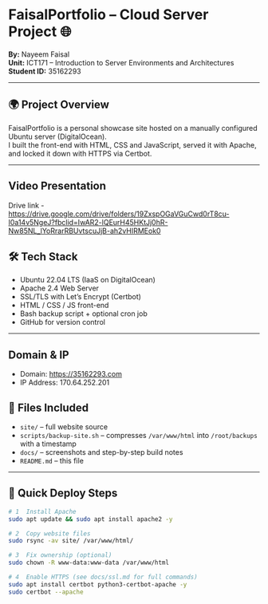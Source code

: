 # FaisalPortfolio – Cloud Server Project 🌐

**By:** Nayeem Faisal  
**Unit:** ICT171 – Introduction to Server Environments and Architectures  
**Student ID:** 35162293  

---

## 🌍 Project Overview
FaisalPortfolio is a personal showcase site hosted on a manually configured Ubuntu server (DigitalOcean).  
I built the front-end with HTML, CSS and JavaScript, served it with Apache, and locked it down with HTTPS via Certbot.

---


## Video Presentation 
Drive link - https://drive.google.com/drive/folders/19ZxspOGaVGuCwd0rT8cu-I0a14v5NgeJ?fbclid=IwAR2-lQEurH45HKtJj0hR-Nw85NL_lYoRrarRBUvtscuJjB-ah2vHIRMEok0

## 🛠 Tech Stack
- Ubuntu 22.04 LTS (IaaS on DigitalOcean)  
- Apache 2.4 Web Server  
- SSL/TLS with Let’s Encrypt (Certbot)  
- HTML / CSS / JS front-end  
- Bash backup script + optional cron job  
- GitHub for version control  

---
## Domain & IP

- Domain: https://35162293.com  
- IP Address: 170.64.252.201
## 📁 Files Included
- `site/` – full website source  
- `scripts/backup-site.sh` – compresses `/var/www/html` into `/root/backups` with a timestamp  
- `docs/` – screenshots and step-by-step build notes  
- `README.md` – this file  

---

## 🚀 Quick Deploy Steps
```bash
# 1  Install Apache
sudo apt update && sudo apt install apache2 -y

# 2  Copy website files
sudo rsync -av site/ /var/www/html/

# 3  Fix ownership (optional)
sudo chown -R www-data:www-data /var/www/html

# 4  Enable HTTPS (see docs/ssl.md for full commands)
sudo apt install certbot python3-certbot-apache -y
sudo certbot --apache

